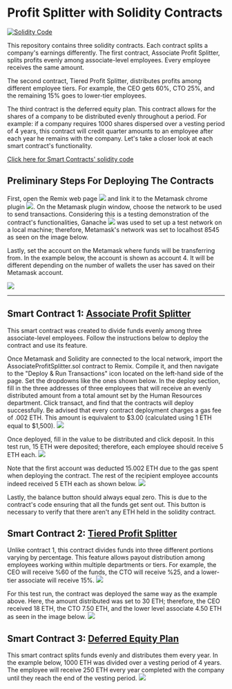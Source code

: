 # Profit Splitter with Solidity Contracts
[![](Images/intro.jpg "Solidity Code")](https://github.com/EmilianoAmador/ProfitSplitter_Blockchain-Solidity-Contracts/tree/master/Contracts)

This repository contains three solidity contracts. Each contract splits a company's earnings differently. The first contract, Associate Profit Splitter, splits profits evenly among associate-level employees. Every employee receives the same amount.

The second contract, Tiered Profit Splitter, distributes profits among different employee tiers. For example, the CEO gets 60%, CTO 25%, and the remaining 15% goes to lower-tier employees. 

The third contract is the deferred equity plan. This contract allows for the shares of a company to be distributed evenly throughout a period. For example: if a company requires 1000 shares dispersed over a vesting period of 4 years, this contract will credit quarter amounts to an employee after each year he remains with the company. Let's take a closer look at each smart contract's functionality.

[Click here for Smart Contracts' solidity code](https://github.com/EmilianoAmador/ProfitSplitter_Blockchain-Solidity-Contracts/tree/master/Contracts)

## Preliminary Steps For Deploying The Contracts
First, open the Remix web page [![](Images/remix.png)](https://remix.ethereum.org "Remix Webpage") and link it to the Metamask chrome plugin [![](Images/metamask.png)](https://metamask.io/ "Metamask Plugin"). On the Metamask plugin window, choose the network to be used to send transactions. Considering this is a testing demonstration of the contract's functionalities, Ganache [![](Images/ganache.png)](https://www.trufflesuite.com/ganache "Ganache Trufflesuite") was used to set up a test network on a local machine; therefore, Metamask's network was set to localhost 8545 as seen on the image below.

Lastly, set the account on the Metamask where funds will be transferring from. In the example below, the account is shown as account 4. It will be different depending on the number of wallets the user has saved on their Metamask account.


![](Images/metamask-preline.png)

---

## Smart Contract 1: [Associate Profit Splitter](Contracts/AssociateProfitSplitter.sol "Click For Solidity Code")
This smart contract was created to divide funds evenly among three associate-level employees. Follow the instructions below to deploy the contract and use its feature.

Once Metamask and Solidity are connected to the local network, import the AssociateProfitSplitter.sol contract to Remix. Compile it, and then navigate to the "Deploy & Run Transactions" icon located on the left-hand side of the page. Set the dropdowns like the ones shown below. In the deploy section, fill in the three addresses of three employees that will receive an evenly distributed amount from a total amount set by the Human Resources department. Click transact, and find that the contracts will deploy successfully. Be advised that every contract deployment charges a gas fee of .002 ETH. This amount is equivalent to $3.00 (calculated using 1 ETH equal to $1,500). 
![](Images/remix-tps.png)

Once deployed, fill in the value to be distributed and click deposit. In this test run, 15 ETH were deposited; therefore, each employee should receive 5 ETH each.
[![](Images/accprofitsplitter.png)](Images/accprofitsplitter.png "Click to Zoom In")

Note that the first account was deducted 15.002 ETH due to the gas spent when deploying the contract. The rest of the recipient employee accounts indeed received 5 ETH each as shown below.
![](Images/accprofitsplitter_ganache.png)

Lastly, the balance button should always equal zero. This is due to the contract's code ensuring that all the funds get sent out. This button is necessary to verify that there aren't any ETH held in the solidity contract. 

## Smart Contract 2: [Tiered Profit Splitter](Contracts/TieredProfitSplitter.sol "Click For Solidity Code")

Unlike contract 1, this contract divides funds into three different portions varying by percentage. This feature allows payout distribution among employees working within multiple departments or tiers. For example, the CEO will receive %60 of the funds, the CTO will receive %25, and a lower-tier associate will receive 15%.
[![](Images/tieprofitsplitter.png)](Images/tieprofitsplitter.png "Click to Zoom In")

For this test run, the contract was deployed the same way as the example above. Here, the amount distributed was set to 30 ETH; therefore, the CEO received 18 ETH, the CTO 7.50 ETH, and the lower level associate 4.50 ETH as seen in the image below.
![](Images/tieprofitsplitter_ganache.png)

## Smart Contract 3: [Deferred Equity Plan](Contracts/DeferredEquityPlan.sol "Click For Solidity Code")

This smart contract splits funds evenly and distributes them every year. In the example below, 1000 ETH was divided over a vesting period of 4 years. The employee will receive 250 ETH every year completed with the company until they reach the end of the vesting period.
[![](Images/deferredeqplan.png)](Images/deferredeqplan.png "Click to Zoom In")


